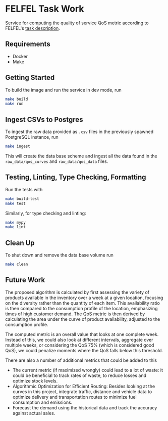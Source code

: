 # FELFEL Task Work

Service for computing the quality of service QoS metric according to FELFEL's [task description](https://github.com/felfel-tech/recruiting/blob/main/taskwork_python_qos/TASK_DESCRIPTION.md).

## Requirements
- Docker
- Make

## Getting Started

To build the image and run the service in dev mode, run

```zsh
make build
make run
```

## Ingest CSVs to Postgres

To ingest the raw data provided as `.csv` files in the previously spawned PostgreSQL instance, run

```zsh
make ingest
```

This will create the data base scheme and ingest all the data found in the `raw_data/qos_curves` and `raw_data/qos_data` files.

## Testing, Linting, Type Checking, Formatting

Run the tests with

```zsh
make build-test
make test
```

Similarly, for type checking and linting:
```zsh
make mypy
make lint
```

## Clean Up

To shut down and remove the data base volume run

```zsh
make clean
```


## Future Work

The proposed algorithm is calculated by first assessing the variety of products available in the inventory over a week at a given location, focusing on the diversity rather than the quantity of each item. This availability ratio is then compared to the consumption profile of the location, emphasizing times of high customer demand. The QoS metric is then derived by calculating the area under the curve of product availability, adjusted to the consumption profile.

The computed metric is an overall value that looks at one complete week. Instead of this, we could also look at different intervals, aggregate over multiple weeks, or considering the QoS 75% (which is considered good QoS), we could penalize moments where the QoS falls below this threshold.

There are also a number of additional metrics that could be added to this
- The current metric (if maximized wrongly) could lead to a lot of waste: it could be beneficial to track rates of waste, to reduce losses and optimize stock levels.
- Algorithmic Optimization for Efficient Routing: Besides looking at the curves in this project, integrate traffic, distance and vehicle data to optimize delivery and transportation routes to minimize fuel consumption and emissions. 
- Forecast the demand using the historical data and track the accuracy against actual sales.

